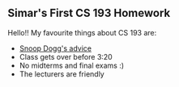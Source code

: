 ## Simar's First CS 193 Homework

Hello!! My favourite things about CS 193 are:

- [Snoop Dogg's advice](https://www.youtube.com/watch?v=aOIvB2YtAhY)
- Class gets over before 3:20
- No midterms and final exams :)
- The lecturers are friendly
